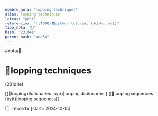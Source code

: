 ```yaml
---
nombre_nota: "lopping techniques"
alias: lopping techniques
letras: "pytt"
referencias: "[[TODO/🏛️python tutorial (dcb4c).md]]"
tipo_nota: "📑"
hash: "231d4e"
parent_hash: "aea5a"
---
```


#nota/📑

# 📑lopping techniques
<div class="hash">(231d4e)</div>




[[📑looping dictionaries (pytt)|looping dictionaries]]
[[📑looping sequences (pytt)|looping sequences]]




- [ ] recordar  [start:: 2024-10-15]